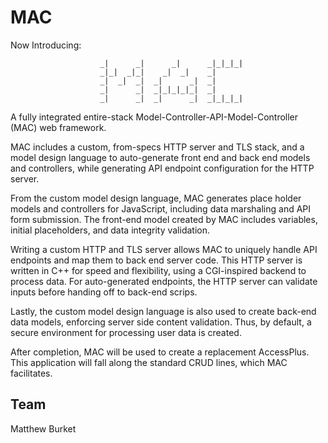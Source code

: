 # MAC

Now Introducing:

                        _|      _|      _|      _|_|_|_|                       
                        _|_|  _|_|    _|  _|    _|                             
                        _|  _|  _|  _|      _|  _|                             
                        _|      _|  _|_|_|_|_|  _|                             
                        _|      _|  _|      _|  _|_|_|_|                       

A fully integrated entire-stack Model-Controller-API-Model-Controller (MAC)
web framework.

MAC includes a custom, from-specs HTTP server and TLS stack, and a model
design language to auto-generate front end and back end models and controllers,
while generating API endpoint configuration for the HTTP server.

From the custom model design language, MAC generates place holder models and
controllers for JavaScript, including data marshaling and API form submission.
The front-end model created by MAC includes variables, initial placeholders,
and data integrity validation.

Writing a custom HTTP and TLS server allows MAC to uniquely handle API
endpoints and map them to back end server code. This HTTP server is written in
C++ for speed and flexibility, using a CGI-inspired backend to process data.
For auto-generated endpoints, the HTTP server can validate inputs before
handing off to back-end scrips.

Lastly, the custom model design language is also used to create back-end
data models, enforcing server side content validation. Thus, by default, a
secure environment for processing user data is created.

After completion, MAC will be used to create a replacement AccessPlus. This
application will fall along the standard CRUD lines, which MAC facilitates.

## Team
Matthew Burket
